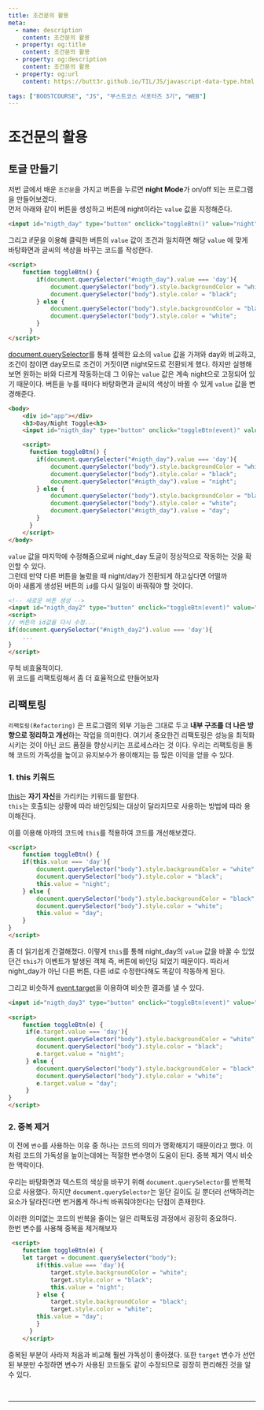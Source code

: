 ```yaml
---
title: 조건문의 활용
meta:
  - name: description
    content: 조건문의 활용
  - property: og:title
    content: 조건문의 활용
  - property: og:description
    content: 조건문의 활용
  - property: og:url
    content: https://butt3r.github.io/TIL/JS/javascript-data-type.html
    
tags: ["BOOSTCOURSE", "JS", "부스트코스 서포터즈 3기", "WEB"]
---
```


조건문의 활용 <Badge text="boostcourse" />
================


## 토글 만들기
저번 글에서 배운 `조건문`을 가지고 버튼을 누르면 **night Mode**가 on/off 되는 프로그램을 만들어보겠다.   
먼저 아래와 같이 버튼을 생성하고 버튼에 night이라는 `value` 값을 지정해준다.
```html
<input id="nigth_day" type="button" onclick="toggleBtn()" value="night">
```
그리고 if문을 이용해 클릭한 버튼의 `value` 값이 조건과 일치하면 해당 `value` 에 맞게 바탕화면과 글씨의 색상을 바꾸는 코드를 작성한다.
```html
<script>
    function toggleBtn() {
		if(document.querySelector("#nigth_day").value === 'day'){
			document.querySelector("body").style.backgroundColor = "white";
			document.querySelector("body").style.color = "black";
		} else {
			document.querySelector("body").style.backgroundColor = "black";
			document.querySelector("body").style.color = "white";
		}
      }
</script>
```
[document.querySelector](https://developer.mozilla.org/ko/docs/Web/API/Document/querySelector)를 통해 셀렉한 요소의 `value` 값을 가져와 day와 비교하고, 조건이 참이면 day모드로 조건이 거짓이면 night모드로 전환되게 했다. 하지만 실행해보면 원하는 바와 다르게 작동하는데 그 이유는 `value` 값은 계속 night으로 고정되어 있기 때문이다. 버튼을 누를 때마다 바탕화면과 글씨의 색상이 바뀔 수 있게 `value` 값을 변경해준다.

```html
<body>
	<div id="app"></div>
	<h3>Day/Night Toggle<h3>
    <input id="nigth_day" type="button" onclick="toggleBtn(event)" value="night">

    <script>
      function toggleBtn() {
		if(document.querySelector("#nigth_day").value === 'day'){
		    document.querySelector("body").style.backgroundColor = "white";
			document.querySelector("body").style.color = "black";
			document.querySelector("#nigth_day").value = "night";
	    } else {
			document.querySelector("body").style.backgroundColor = "black";
			document.querySelector("body").style.color = "white";
			document.querySelector("#nigth_day").value = "day";
		}
      }
    </script>
</body>
```
`value` 값을 마지막에 수정해줌으로써 night_day 토글이 정상적으로 작동하는 것을 확인할 수 있다.   
그런데 만약 다른 버튼을 눌렀을 때 night/day가 전환되게 하고싶다면 어떨까   
아마 새롭게 생성된 버튼의 `id`를 다시 일일이 바꿔줘야 할 것이다.

```html
<!-- 새로운 버튼 생성 -->
<input id="nigth_day2" type="button" onclick="toggleBtn(event)" value="night">
<script>
// 버튼의 id값을 다시 수정...
if(document.querySelector("#nigth_day2").value === 'day'){
    ...
}
</script>
```
무척 비효율적이다.   
위 코드를 리팩토링해서 좀 더 효율적으로 만들어보자



## 리팩토링
`리팩토링(Refactoring)` 은 프로그램의 외부 기능은 그대로 두고 **내부 구조를 더 나은 방향으로 정리하고 개선**하는 작업을 의미한다. 여기서 중요한건 리팩토링은 성능을 최적화시키는 것이 아닌 코드 품질을 향상시키는 프로세스라는 것 이다. 우리는 리팩토링을 통해 코드의 가독성을 높이고 유지보수가 용이해지는 등 많은 이익을 얻을 수 있다.


### 1. this 키워드 
[this](https://poiemaweb.com/js-this)는 **자기 자신**을 가리키는 키워드를 말한다.   
`this`는 호출되는 상황에 따라 바인딩되는 대상이 달라지므로 사용하는 방법에 따라 용이해진다.

이를 이용해 아까의 코드에 `this`를 적용하여 코드를 개선해보겠다.
```html
<script>
    function toggleBtn() {
	if(this.value === 'day'){
		document.querySelector("body").style.backgroundColor = "white";
		document.querySelector("body").style.color = "black";
		this.value = "night";
	} else {
		document.querySelector("body").style.backgroundColor = "black";
		document.querySelector("body").style.color = "white";
		this.value = "day";
	}
}
</script>
```
좀 더 읽기쉽게 간결해졌다.
이렇게 `this`를 통해 night_day의 `value` 값을 바꿀 수 있었던건 `this`가 이벤트가 발생된 객체 즉, 버튼에 바인딩 되었기 때문이다. 따라서 night_day가 아닌 다른 버튼, 다른 id로 수정한다해도 똑같이 작동하게 된다.


그리고 비슷하게 [event.target](https://www.w3schools.com/jsref/event_target.asp)을 이용하여 비슷한 결과를 낼 수 있다. 
```html
<input id="nigth_day3" type="button" onclick="toggleBtn(event)" value="night">
		
<script>
    function toggleBtn(e) {
	 if(e.target.value === 'day'){
		document.querySelector("body").style.backgroundColor = "white";
		document.querySelector("body").style.color = "black";
		e.target.value = "night";
	 } else {
		document.querySelector("body").style.backgroundColor = "black";
		document.querySelector("body").style.color = "white";
		e.target.value = "day";
	 }
}
</script>
```

### 2. 중복 제거
이 전에 `변수`를 사용하는 이유 중 하나는 코드의 의미가 명확해지기 때문이라고 했다. 이 처럼 코드의 가독성을 높이는데에는 적절한 변수명이 도움이 된다. 중복 제거 역시 비슷한 맥락이다.

우리는 바탕화면과 텍스트의 색상을 바꾸기 위해 `document.querySelector`를 반복적으로 사용했다. 하지만 `document.querySelector`는 일단 길이도 길 뿐더러 선택하려는 요소가 달라진다면 번거롭게 하나씩 바꿔줘야한다는 단점이 존재한다.

이러한 의미없는 코드의 반복을 줄이는 일은 리팩토링 과정에서 굉장히 중요하다.   
한번 변수를 사용해 중복을 제거해보자
```html
 <script>
    function toggleBtn(e) {
	let target = document.querySelector("body");
		if(this.value === 'day'){
			target.style.backgroundColor = "white";
			target.style.color = "black";
			this.value = "night";
		} else {
			target.style.backgroundColor = "black";
			target.style.color = "white";
		this.value = "day";
		}
      }
    </script>
```
중복된 부분이 사라져 처음과 비교해 훨씬 가독성이 좋아졌다. 또한 `target` 변수가 선언된 부분만 수정하면 변수가 사용된 코드들도 같이 수정되므로 굉장히 편리해진 것을 알 수 있다.

<br>


---
<TagLinks />